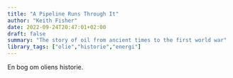 ```yaml
---
title: "A Pipeline Runs Through It"
author: "Keith Fisher"
date: 2022-09-24T20:47:01+02:00
draft: false
summary: "The story of oil from ancient times to the first world war"
library_tags: ["olie","historie","energi"]
---
```


En bog om oliens historie.
